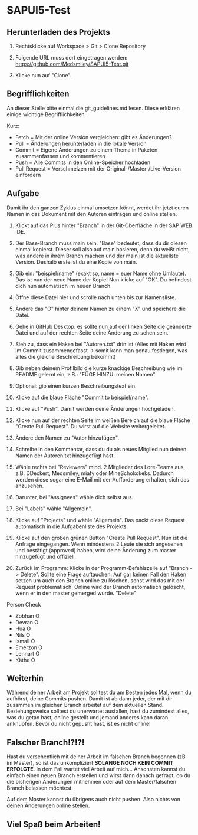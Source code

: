 # SAPUI5-Test

## Herunterladen des Projekts
1. Rechtsklicke auf Workspace > Git > Clone Repository

2. Folgende URL muss dort eingetragen werden: https://github.com/Medsmiley/SAPUI5-Test.git
3. Klicke nun auf "Clone".


## Begrifflichkeiten
An dieser Stelle bitte einmal die git_guidelines.md lesen. 
Diese erklären einige wichtige Begrifflichkeiten.

Kurz:
- Fetch = Mit der online Version vergleichen: gibt es Änderungen?
- Pull = Änderungen herunterladen in die lokale Version
- Commit = Eigene Änderungen zu einem Thema in Paketen zusammenfassen und kommentieren 
- Push = Alle Commits in den Online-Speicher hochladen
- Pull Request = Verschmelzen mit der Original-/Master-/Live-Version einfordern



## Aufgabe

Damit ihr den ganzen Zyklus einmal umsetzen könnt, werdet ihr jetzt euren Namen in das Dokument mit den Autoren eintragen und online stellen.

1. Klickt auf das Plus hinter "Branch" in der Git-Oberfläche in der SAP WEB IDE.
2. Der Base-Branch muss main sein. "Base" bedeutet, dass du dir diesen einmal kopierst. Dieser soll also auf main basieren, denn du weißt nicht, was andere in ihrem Branch machen und der main ist die aktuellste Version. Deshalb erstellst du eine Kopie von main. 
3. Gib ein: "beispiel/name" (exakt so, name = euer Name ohne Umlaute). Das ist nun der neue Name der Kopie! Nun klicke auf "OK". Du befindest dich nun automatisch im neuen Branch.

4. Öffne diese Datei hier und scrolle nach unten bis zur Namensliste.
5. Ändere das "O" hinter deinem Namen zu einem "X" und speichere die Datei.

6. Gehe in GitHub Desktop: es sollte nun auf der linken Seite die geänderte Datei und auf der rechten Seite deine Änderung zu sehen sein.
8. Sieh zu, dass ein Haken bei "Autoren.txt" drin ist 
(Alles mit Haken wird im Commit zusammengefasst -> somit kann man genau festlegen, was alles die gleiche Beschreibung bekommt)
8. Gib neben deinem Profilbild die kurze knackige Beschreibung wie im README gelernt ein, z.B.:
"FÜGE HINZU: meinen Namen"
9. Optional: gib einen kurzen Beschreibungstext ein.
10. Klicke auf die blaue Fläche "Commit to beispiel/name".
11. Klicke auf "Push". Damit werden deine Änderungen hochgeladen.

12. Klicke nun auf der rechten Seite im weißen Bereich auf die blaue Fläche "Create Pull Request". Du wirst auf die Website weitergeleitet.
13. Ändere den Namen zu "Autor hinzufügen".
14. Schreibe in den Kommentar, dass du du als neues Mitglied nun deinen Namen der Autoren.txt hinzugefügt hast.
15. Wähle rechts bei "Reviewers" mind. 2 Mitglieder des Lore-Teams aus, z.B. DDeckert, Medsmiley, miafy oder MineSchokokeks.
Dadurch werden diese sogar eine E-Mail mit der Aufforderung erhalten, sich das anzusehen.
16. Darunter, bei "Assignees" wähle dich selbst aus.
17. Bei "Labels" wähle "Allgemein".
18. Klicke auf "Projects" und wähle "Allgemein".
Das packt diese Request automatisch in die Aufgabenliste des Projekts.
19. Klicke auf den großen grünen Button "Create Pull Request". 
Nun ist die Anfrage eingegangen. Wenn mindestens 2 Leute sie sich angesehen und bestätigt (approved) haben, wird deine Änderung zum master hinzugefügt und offiziell.

13. Zurück im Programm: Klicke in der Programm-Befehlszeile auf "Branch -> Delete". 
Sollte eine Frage auftauchen: Auf gar keinen Fall den Haken setzen um auch den Branch online zu löschen, sonst wird das mit der Request problematisch. 
Online wird der Branch automatisch gelöscht, wenn er in den master gemerged wurde. 
"Delete"


Person     Check
- Zobhan   O
- Devran   O
- Hua      O
- Nils     O
- Ismail   O
- Emerzon  O
- Lennart  O
- Käthe    O


## Weiterhin

Während deiner Arbeit am Projekt solltest du am Besten jedes Mal, wenn du aufhörst, deine Commits pushen. 
Damit ist ab dann jeder, der mit dir zusammen im gleichen Branch arbeitet auf dem aktuellen Stand. 
Beziehungsweise solltest du unerwartet ausfallen, hast du zumindest alles, was du getan hast, online gestellt und jemand anderes kann daran anknüpfen. 
Bevor du nicht gepusht hast, ist es nicht online!


## Falscher Branch!?!?!
Hast du versehentlich mit deiner Arbeit im falschen Branch begonnen (zB im Master), so ist das unkompliziert **SOLANGE NOCH KEIN COMMIT ERFOLGTE**. 
In dem Fall wartet viel Arbeit auf mich... 
Ansonsten kannst du einfach einen neuen Branch erstellen und wirst dann danach gefragt, ob du die bisherigen Änderungen mitnehmen oder auf dem Master/falschen Branch belassen möchtest.

Auf dem Master kannst du übrigens auch nicht pushen. Also nichts von deinen Änderungen online stellen. 


## Viel Spaß beim Arbeiten!
